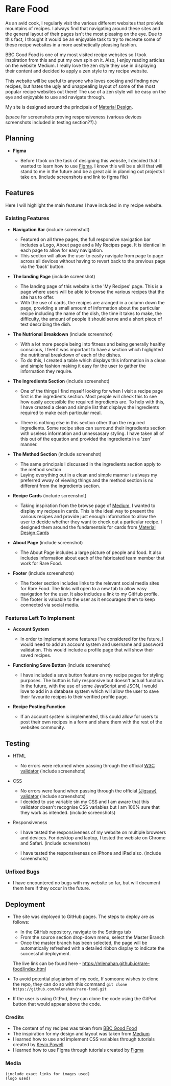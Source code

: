 # Rare Food

As an avid cook, I regularly visit the various different websites that proivide mountains of recipes. I always find that navigating around these sites and the general layout of their pages isn't the most pleasing on the eye. Due to this fact, I thought it would be an enjoyable task to try to recreate some of these recipe websites in a more aesthetically pleasing fashion.

BBC Good Food is one of my most visited recipe websites so I took inspiration from this and put my own spin on it. Also, I enjoy reading articles on the website Medium. I really love the zen style they use in displaying their content and decided to apply a zen style to my recipe website.

This website will be useful to anyone who loves cooking and finding new recipes, but hates the ugly and unappealing layout of some of the most popular recipe websites out there! The use of a zen style will be easy on the eye and enjoyable to use and navigate through.

My site is designed around the principals of [Material Design](https://material.io/design). 

(space for screenshots proving responsiveness  (various devices screenshots included in testing section??).)

## Planning

- __Figma__

    - Before I took on the task of designing this website, I decided that I wanted to learn how to use [Figma](https://www.figma.com/). I know this will be a skill that will stand to me in the future and be a great aid in planning out projects I take on.
    (include screenshots and link to figma file)

## Features

Here I will highlight the main features I have included in my recipe website.

### Existing Features

- __Navigation Bar__
    (include screenshot)
    - Featured on all three pages, the full responsive navigation bar includes a Logo, About page and a My Recipes page. It is identical in each page to allow for easy navigation.
    - This section will allow the user to easily navigate from page to page across all devices without having to revert back to the previous page via the ‘back’ button. 

- __The landing Page__
    (include screenshot)
    - The landing page of this website is the 'My Recipes' page. This is a page where users will be able to browse the various recipes that the site has to offer.
    - With the use of cards, the recipes are aranged in a column down the page, providing a small amount of information about the particular recipe including the name of the dish, the time it takes to make, the difficulty, the amount of people it should serve and a short piece of text describing the dish.

- __The Nutrional Breakdown__
    (include screenshot)
    - With a lot more people being into fitness and being generally healthy conscious, I feel it was important to have a section which higlighted the nutritional breakdown of each of the dishes. 
    - To do this, I created a table which displays this information in a clean and simple fashion making it easy for the user to gather the information they require.

- __The Ingredients Section__
    (include screenshot)
    - One of the things I find myself looking for when I visit a recipe page first is the ingredients section. Most people will check this to see how easily accessible the required ingredients are. To help with this, I have created a clean and simple list that displays the ingredients required to make each particular meal.

    - There is nothing else in this section other than the required ingredients. Some recipe sites can surround their ingredients section with useless information and unnessasary styling. I have taken all of this out of the equation and provided the ingredients in a 'zen' manner.

- __The Method Section__
    (include screenshot)
    - The same principals I discussed in the ingredients section apply to the method section
    - Laying everything out in a clean and simple manner is always my preferred wway of viewing things and the method section is no different from the ingredients section.

- __Recipe Cards__
    (include screenshot)
    - Taking inspiration from the browse page of [Medium](https://medium.com/), I wanted to display my recipes in cards. This is the ideal way to present the various recipes and provide just enough information to allow the user to decide whether they want to check out a particular recipe. I designed them around the fundamentals for cards from [Material Design Cards](https://material.io/components/cards)

- __About Page__
    (include screenshot)
    - The About Page includes a large picture of people and food. It also includes information about each of the fabricated team member that work for Rare Food.

- __Footer__
    (include screenshots)
    - The footer section includes links to the relevant social media sites for Rare Food. The links will open to a new tab to allow easy navigation for the user. It also includes a link to my GitHub profile.
    - The footer is valuable to the user as it encourages them to keep connected via social media.


### Features Left To Implement

- __Account System__

    - In order to implement some features I've considered for the future, I would need to add an account system and username and password validation. This would include a profile page that will show their saved recipes.

- __Functioning Save Button__
    (include screenshot)
    - I have included a save button feature on my recipe pages for styling purposes. The button is fully responsive but doesn't actual function. In the future, with the use of some JavaScript and JSON, I would love to add in a database system which will allow the user to save their favourite recipes to their verified profile page.

- __Recipe Posting Function__

    - If an account system is implemented, this could allow for users to post their own recipes in a form and share them with the rest of the websites community.

## Testing

- HTML
  - No errors were returned when passing through the official [W3C validator](https://validator.w3.org/)
  (include screenshots)

- CSS
  - No errors were found when passing through the official [(Jigsaw) validator](https://jigsaw.w3.org/css-validator/)
  (include screenshots)
  - I decided to use variable sin my CSS and I am aware that this validator doesn't recognise CSS variables but I am 100% sure that they work as intended.
  (include screenshots)

- Responsiveness
    - I have tested the responsiveness of my website on multiple browsers and devices. For desktop and laptop, I tested the webiste on Chrome and Safari. (include screenshots)

    - I have tested the responsiveness on iPhone and iPad also. (include screenshots)

### Unfixed Bugs

- I have encountered no bugs with my website so far, but will document them here if they occur in the future.


## Deployment

- The site was deployed to GitHub pages. The steps to deploy are as follows: 
  - In the GitHub repository, navigate to the Settings tab 
  - From the source section drop-down menu, select the Master Branch
  - Once the master branch has been selected, the page will be automatically refreshed with a detailed ribbon display to indicate the successful deployment.

  The live link can be found here - https://mlenahan.github.io/rare-food/index.html

- To avoid potential plagiarism of my code, If someone wishes to clone the repo, they can do so with this command ```git clone https://github.com/mlenahan/rare-food.git```
- If the user is using GitPod, they can clone the code using the GitPod button that would appear above the code.

### Credits

- The content of my recipes was taken from [BBC Good Food](https://www.bbcgoodfood.com/)
- The inspiration for my design and layout was taken from [Medium](https://medium.com/)
- I learned how to use and implement CSS variables through tutorials created by [Kevin Powell](https://www.youtube.com/kepowob)
- I learned how to use Figma through tutorials created by [Figma](https://www.youtube.com/channel/UCQsVmhSa4X-G3lHlUtejzLA)

### Media

    (include exact links for images used)
    (logo used)
